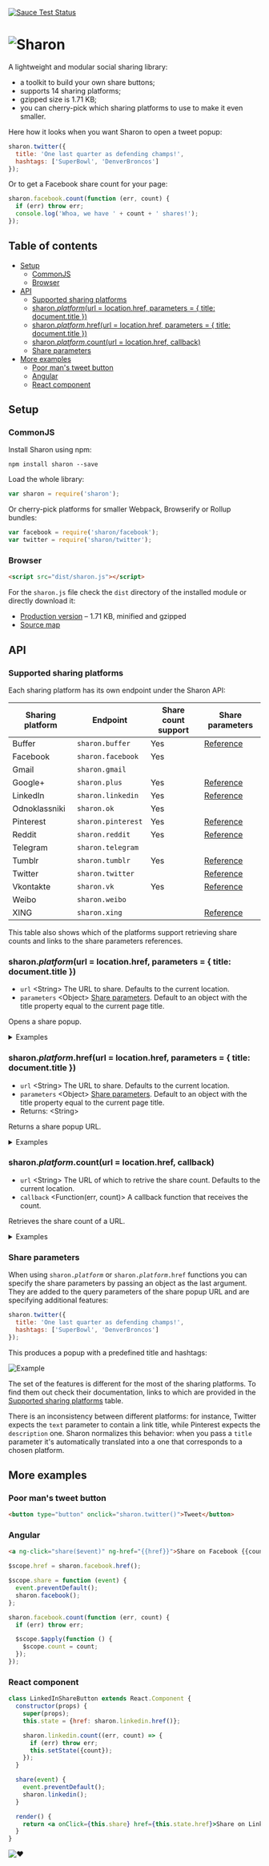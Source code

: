 [![Sauce Test Status][saucelabs-badge]][saucelabs]

# ![Sharon][media-sharon]

A lightweight and modular social sharing library:

- a toolkit to build your own share buttons;
- supports 14 sharing platforms;
- gzipped size is 1.71 KB;
- you can cherry-pick which sharing platforms to use to make it even smaller.

Here how it looks when you want Sharon to open a tweet popup:

```js
sharon.twitter({
  title: 'One last quarter as defending champs!',
  hashtags: ['SuperBowl', 'DenverBroncos']
});
```

Or to get a Facebook share count for your page:

```js
sharon.facebook.count(function (err, count) {
  if (err) throw err;
  console.log('Whoa, we have ' + count + ' shares!');
});
```

## Table of contents

- [Setup](#setup)
  - [CommonJS](#commonjs)
  - [Browser](#browser)
- [API](#api)
  - [Supported sharing platforms](#supported-sharing-platforms)
  - [sharon.*platform*(url = location.href, parameters = { title: document.title })](#sharonplatformurl--locationhref-parameters---title-documenttitle-)
  - [sharon.*platform*.href(url = location.href, parameters = { title: document.title })](#sharonplatformhrefurl--locationhref-parameters---title-documenttitle-)
  - [sharon.*platform*.count(url = location.href, callback)](#sharonplatformcounturl--locationhref-callback)
  - [Share parameters](#share-parameters)
- [More examples](#more-examples)
  - [Poor man&apos;s tweet button](#poor-mans-tweet-button)
  - [Angular](#angular)
  - [React component](#react-component)

## Setup

### CommonJS

Install Sharon using npm:

```
npm install sharon --save
```

Load the whole library:

```js
var sharon = require('sharon');
```

Or cherry-pick platforms for smaller Webpack, Browserify or Rollup bundles:

```js
var facebook = require('sharon/facebook');
var twitter = require('sharon/twitter');
```

### Browser

```html
<script src="dist/sharon.js"></script>
```

For the `sharon.js` file check the `dist` directory of the installed module or directly download it:

- [Production version][download] – 1.71 KB, minified and gzipped
- [Source map][download-map]

## API

### Supported sharing platforms

Each sharing platform has its own endpoint under the Sharon API:

| Sharing platform | Endpoint           | Share count support | Share parameters              |
|------------------|--------------------|---------------------|-------------------------------|
| Buffer           | `sharon.buffer`    | Yes                 | [Reference][params-buffer]    |
| Facebook         | `sharon.facebook`  | Yes                 |                               |
| Gmail            | `sharon.gmail`     |                     |                               |
| Google+          | `sharon.plus`      | Yes                 | [Reference][params-plus]      |
| LinkedIn         | `sharon.linkedin`  | Yes                 | [Reference][params-linkedin]  |
| Odnoklassniki    | `sharon.ok`        | Yes                 |                               |
| Pinterest        | `sharon.pinterest` | Yes                 | [Reference][params-pinterest] |
| Reddit           | `sharon.reddit`    | Yes                 | [Reference][params-reddit]    |
| Telegram         | `sharon.telegram`  |                     |                               |
| Tumblr           | `sharon.tumblr`    | Yes                 | [Reference][params-tumblr]    |
| Twitter          | `sharon.twitter`   |                     | [Reference][params-twitter]   |
| Vkontakte        | `sharon.vk`        | Yes                 | [Reference][params-vk]        |
| Weibo            | `sharon.weibo`     |                     |                               |
| XING             | `sharon.xing`      |                     | [Reference][params-xing]      |

This table also shows which of the platforms support retrieving share counts and links to the share parameters references.

### sharon.*platform*(url = location.href, parameters = { title: document.title })

- `url` &lt;String&gt; The URL to share. Defaults to the current location.
- `parameters` &lt;Object&gt; [Share parameters](#share-parameters). Default to an object with the title property equal to the current page title.

Opens a share popup.

<details>
<summary>Examples</summary>
Share the current page:

```js
sharon.twitter();
```

With a custom title:

```js
sharon.twitter({title: 'Check it out'});
```

Share example.com:

```js
sharon.twitter('http://example.com');
```

Share example.com with a custom title:

```js
sharon.twitter('http://example.com', {title: 'Check it out'});
```
</details>

### sharon.*platform*.href(url = location.href, parameters = { title: document.title })

- `url` &lt;String&gt; The URL to share. Defaults to the current location.
- `parameters` &lt;Object&gt; [Share parameters](#share-parameters). Default to an object with the title property equal to the current page title.
- Returns: &lt;String&gt;

Returns a share popup URL.

<details>
<summary>Examples</summary>
Get the share popup URL for the current page:

```js
var link = sharon.twitter.href();
```

With a custom title:

```js
var link = sharon.twitter.href({title: 'Check it out'});
```

For example.com:

```js
var link = sharon.twitter.href('http://example.com');
```

For example.com with a custom title:

```js
var link = sharon.twitter.href('http://example.com', {title: 'Check it out'});
```
</details>


### sharon.*platform*.count(url = location.href, callback)

- `url` &lt;String&gt; The URL of which to retrive the share count. Defaults to the current location.
- `callback` &lt;Function(err, count)&gt; A callback function that receives the count.

Retrieves the share count of a URL.

<details>
<summary>Examples</summary>
Share count for the current page:

```js
sharon.facebook.count(function (err, count) {
  if (err) throw err;
  console.log(count);
});
```

For example.com:

```js
sharon.facebook.count('http://example.com', function (err, count) {
  if (err) throw err;
  console.log(count);
});
```
</details>


### Share parameters

When using <code>sharon.*platform*</code> or <code>sharon.*platform*.href</code> functions you can specify the share parameters by passing an object as the last argument. They are added to the query parameters of the share popup URL and are specifying additional features:

```js
sharon.twitter({
  title: 'One last quarter as defending champs!',
  hashtags: ['SuperBowl', 'DenverBroncos']
});
```

This produces a popup with a predefined title and hashtags:

![Example][media-example]

The set of the features is different for the most of the sharing platforms. To find them out check their documentation, links to which are provided in the [Supported sharing platforms](#supported-sharing-platforms) table.

There is an inconsistency between different platforms: for instance, Twitter expects the `text` parameter to contain a link title, while Pinterest expects the `description` one. Sharon normalizes this behavior: when you pass a `title` parameter it&apos;s automatically translated into a one that corresponds to a chosen platform.

## More examples

### Poor man&apos;s tweet button

```html
<button type="button" onclick="sharon.twitter()">Tweet</button>
```

### Angular

```html
<a ng-click="share($event)" ng-href="{{href}}">Share on Facebook {{count}}</a>
```

```js
$scope.href = sharon.facebook.href();

$scope.share = function (event) {
  event.preventDefault();
  sharon.facebook();
};

sharon.facebook.count(function (err, count) {
  if (err) throw err;

  $scope.$apply(function () {
    $scope.count = count;
  });
});
```

### React component

```jsx
class LinkedInShareButton extends React.Component {
  constructor(props) {
    super(props);
    this.state = {href: sharon.linkedin.href()};

    sharon.linkedin.count((err, count) => {
      if (err) throw err;
      this.setState({count});
    });
  }

  share(event) {
    event.preventDefault();
    sharon.linkedin();
  }

  render() {
    return <a onClick={this.share} href={this.state.href}>Share on LinkedIn {this.state.count}</a>;
  }
}
```

![:heart:][media-heart]

[download]: https://github.com/borodean/sharon/releases/download/1.6.0/sharon-1.6.0.min.js
[download-map]: https://github.com/borodean/sharon/releases/download/1.6.0/sharon-1.6.0.min.js.map
[media-example]: media/example.png
[media-heart]: https://cdn.rawgit.com/borodean/sharon/1.6.0/media/heart.svg
[media-sharon]: https://cdn.rawgit.com/borodean/sharon/1.6.0/media/sharon.svg
[params-buffer]: https://buffer.com/extras/button
[params-linkedin]: https://developer.linkedin.com/docs/share-on-linkedin
[params-pinterest]: https://developers.pinterest.com/docs/widgets/save
[params-plus]: https://developers.google.com/+/web/share/#sharelink-endpoint
[params-reddit]: https://www.reddit.com/dev/api/#POST_api_submit
[params-tumblr]: https://www.tumblr.com/docs/en/share_button
[params-twitter]: https://dev.twitter.com/web/tweet-button/web-intent
[params-vk]: https://vk.com/dev/share_details
[params-xing]: https://dev.xing.com/plugins/share_button/docs
[saucelabs]: https://saucelabs.com/u/borodean-sharon
[saucelabs-badge]: https://saucelabs.com/browser-matrix/borodean-sharon.svg
